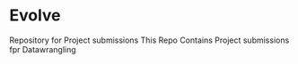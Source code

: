 # Evolve
Repository for Project submissions
This Repo Contains Project submissions fpr Datawrangling
